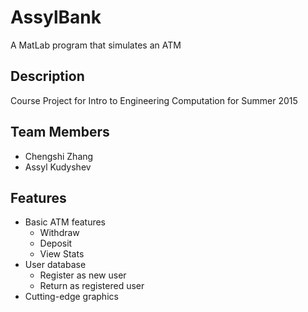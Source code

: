 # AssylBank
A MatLab program that simulates an ATM
## Description
Course Project for Intro to Engineering Computation for Summer 2015
## Team Members
- Chengshi Zhang
- Assyl Kudyshev
## Features
- Basic ATM features
  - Withdraw
  - Deposit
  - View Stats
- User database
  - Register as new user
  - Return as registered user
- Cutting-edge graphics